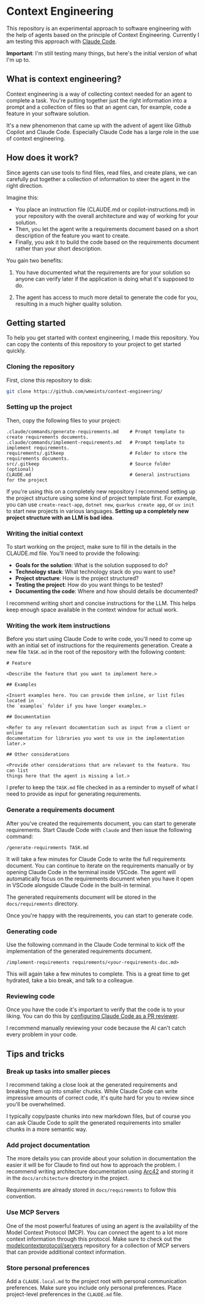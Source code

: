 # Context Engineering

This repository is an experimental approach to software engineering with the
help of agents based on the principle of Context Engineering. Currently I am
testing this approach with [Claude Code](https://www.anthropic.com/claude-code).

**Important**: I'm still testing many things, but here's the initial
version of what I'm up to.

## What is context engineering?

Context engineering is a way of collecting context needed for an agent to
complete a task. You're putting together just the right information into a
prompt and a collection of files so that an agent can, for example, code a
feature in your software solution.

It's a new phenomenon that came up with the advent of agent like Github
Copilot and Claude Code. Especially Claude Code has a large role in the use of
context engineering.

## How does it work?

Since agents can use tools to find files, read files, and create plans, we can
carefully put together a collection of information to steer the agent in the
right direction.

Imagine this:

- You place an instruction file (CLAUDE.md or copilot-instructions.md) in your
  repository with the overall architecture and way of working for your solution.
- Then, you let the agent write a requirements document based on a short
  description of the feature you want to create.
- Finally, you ask it to build the code based on the requirements document
  rather than your short description.

You gain two benefits:

1. You have documented what the requirements are for your solution so anyone can
   verify later if the application is doing what it's supposed to do.

2. The agent has access to much more detail to generate the code for you,
   resulting in a much higher quality solution.

## Getting started

To help you get started with context engineering, I made this repository.
You can copy the contents of this repository to your project to get started
quickly.

### Cloning the repository

First, clone this repository to disk:

```bash
git clone https://github.com/wmeints/context-engineering/
```

### Setting up the project

Then, copy the following files to your project:

```
.claude/commands/generate-requirements.md    # Prompt template to create requirements documents.
.claude/commands/implement-requirements.md   # Prompt template to implement requirements.
requirements/.gitkeep                        # Folder to store the requirements documents.
src/.gitkeep                                 # Source folder (optional)
CLAUDE.md                                    # General instructions for the project
```

If you're using this on a completely new repository I recommend setting up the
project structure using some kind of project template first. For example, you
can use `create-react-app`, `dotnet new`, `quarkus create app`, or `uv init`
to start new projects in various languages. **Setting up a completely new
project structure with an LLM is bad idea**.

### Writing the initial context

To start working on the project, make sure to fill in the details in the
CLAUDE.md file. You'll need to provide the following:

- **Goals for the solution**: What is the solution supposed to do?
- **Technology stack**: What technology stack do you want to use?
- **Project structure**: How is the project structured?
- **Testing the project**: How do you want things to be tested?
- **Documenting the code**: Where and how should details be documented?

I recommend writing short and concise instructions for the LLM. This helps
keep enough space available in the context window for actual work.

### Writing the work item instructions

Before you start using Claude Code to write code, you'll need to come up with
an initial set of instructions for the requirements generation. Create a new
file `TASK.md` in the root of the repository with the following content:

```text
# Feature

<Describe the feature that you want to implement here.>

## Examples

<Insert examples here. You can provide them inline, or list files located in
the `examples` folder if you have longer examples.>

## Documentation

<Refer to any relevant documentation such as input from a client or online
documentation for libraries you want to use in the implementation later.>

## Other considerations

<Provide other considerations that are relevant to the feature. You can list
things here that the agent is missing a lot.>
```

I prefer to keep the `TASK.md` file checked in as a reminder to myself of what
I need to provide as input for generating requirements.

### Generate a requirements document

After you've created the requirements document, you can start to generate
requirements. Start Claude Code with `claude` and then issue the following
command:

```
/generate-requirements TASK.md
```

It will take a few minutes for Claude Code to write the full requirements
document. You can continue to iterate on the requirements manually or by
opening Claude Code in the terminal inside VSCode. The agent will automatically
focus on the requirements document when you have it open in VSCode alongside
Claude Code in the built-in terminal.

The generated requirements document will be stored in the `docs/requirements`
directory.

Once you're happy with the requirements, you can start to generate code.

### Generating code

Use the following command in the Claude Code terminal to kick off the
implementation of the generated requirements document.

```
/implement-requirements requirements/<your-requirements-doc.md>
```

This will again take a few minutes to complete. This is a great time to get
hydrated, take a bio break, and talk to a colleague.

### Reviewing code

Once you have the code it's important to verify that the code is to your liking.
You can do this by [configuring Claude Code as a
PR reviewer](https://docs.anthropic.com/en/docs/claude-code/github-actions).

I recommend manually reviewing your code because the AI can't catch every
problem in your code.

## Tips and tricks

### Break up tasks into smaller pieces

I recommend taking a close look at the generated requirements and breaking them
up into smaller chunks. While Claude Code can write impressive amounts of
correct code, it's quite hard for you to review since you'll be overwhelmed.

I typically copy/paste chunks into new markdown files, but of course you can
ask Claude Code to split the generated requirements into smaller chunks in a
more semantic way.

### Add project documentation

The more details you can provide about your solution in documentation the
easier it will be for Claude to find out how to approach the problem. I
recommend writing architecture documentation using
[Arc42](https://docs.arc42.org/home/) and storing it in the `docs/architecture`
directory in the project.

Requirements are already stored in `docs/requirements` to follow this
convention.

### Use MCP Servers

One of the most powerful features of using an agent is the availability of the
Model Context Protocol (MCP). You can connect the agent to a lot more
context information through this protocol. Make sure to check out
the [modelcontextprotocol/servers](https://github.com/modelcontextprotocol/servers)
repository for a collection of MCP servers that can provide additional
context information.

### Store personal preferences

Add a `CLAUDE.local.md` to the project root with personal communication
preferences. Make sure you include only personal preferences. Place
project-level preferences in the `CLAUDE.md` file.
